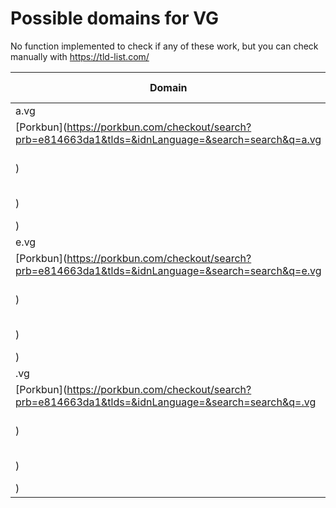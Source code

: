 # Possible domains for VG

No function implemented to check if any of these work, but you can check manually with https://tld-list.com/

| Domain | Porkbun | NameCheap | Google Domains |
|---|---|---|---|
| a.vg | [Porkbun](https://porkbun.com/checkout/search?prb=e814663da1&tlds=&idnLanguage=&search=search&q=a.vg) | [Namecheap](https://www.namecheap.com/domains/registration/results/?domain=a.vg) | [Google](https://domains.google.com/registrar/search?searchTerm=a.vg) |
| e.vg | [Porkbun](https://porkbun.com/checkout/search?prb=e814663da1&tlds=&idnLanguage=&search=search&q=e.vg) | [Namecheap](https://www.namecheap.com/domains/registration/results/?domain=e.vg) | [Google](https://domains.google.com/registrar/search?searchTerm=e.vg) |
| .vg | [Porkbun](https://porkbun.com/checkout/search?prb=e814663da1&tlds=&idnLanguage=&search=search&q=.vg) | [Namecheap](https://www.namecheap.com/domains/registration/results/?domain=.vg) | [Google](https://domains.google.com/registrar/search?searchTerm=.vg) |
